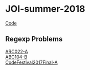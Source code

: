 # JOI-summer-2018
[Code](https://github.com/Men-cotton/JOI-summer-2018/blob/master/compiler/compiler/Program.cs)
## Regexp Problems
[ARC022-A](https://beta.atcoder.jp/contests/arc022/submissions/3018898)  
[ABC104-B](https://beta.atcoder.jp/contests/abc104/submissions/3018997)  
[CodeFestival2017Final-A](https://beta.atcoder.jp/contests/cf17-final/submissions/3019017)

